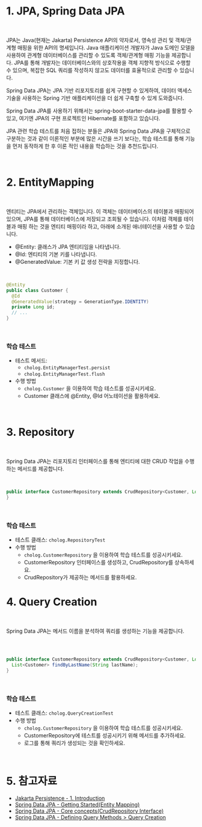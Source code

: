 # 1. JPA, Spring Data JPA

<br>

JPA는 Java(현재는 Jakarta) Persistence API의 약자로서, 영속성 관리 및 객체/관계형 매핑을 위한 API의 명세입니다.
Java 애플리케이션 개발자가 Java 도메인 모델을 사용하여 관계형 데이터베이스를 관리할 수 있도록 객체/관계형 매핑 기능을 제공합니다.
JPA를 통해 개발자는 데이터베이스와의 상호작용을 객체 지향적 방식으로 수행할 수 있으며, 복잡한 SQL 쿼리를 작성하지 않고도 데이터를 효율적으로 관리할 수 있습니다.

Spring Data JPA는 JPA 기반 리포지토리를 쉽게 구현할 수 있게하여,
데이터 액세스 기술을 사용하는 Spring 기반 애플리케이션을 더 쉽게 구축할 수 있게 도와줍니다.

Spring Data JPA를 사용하기 위해서는 spring-boot-starter-data-jpa를 활용할 수 있고,
여기엔 JPA의 구현 프로젝트인 Hibernate를 포함하고 있습니다.

JPA 관련 학습 테스트를 처음 접하는 분들은 JPA와 Spring Data JPA을 구체적으로 구분하는 것과 같이 이론적인 부분에 많은 시간을 쓰기 보다는,
학습 테스트를 통해 기능을 먼저 동작하게 한 후 이론 적인 내용을 학습하는 것을 추천드립니다.

<br>

# 2. EntityMapping

<br>

엔티티는 JPA에서 관리하는 객체입니다. 이 객체는 데이터베이스의 테이블과 매핑되어 있으며,
JPA를 통해 데이터베이스에 저장되고 조회될 수 있습니다.
이처럼 객체를 테이블과 매핑 하는 것을 엔티티 매핑이라 하고,
아래에 소개된 애너테이션을 사용할 수 있습니다.

- @Entity: 클래스가 JPA 엔티티임을 나타냅니다.
- @Id: 엔티티의 기본 키를 나타냅니다.
- @GeneratedValue: 기본 키 값 생성 전략을 지정합니다.

<br>

```java
@Entity
public class Customer {
  @Id
  @GeneratedValue(strategy = GenerationType.IDENTITY)
  private Long id;
  // ...
}
```

<br>

### 학습 테스트
- 테스트 메서드:
  - `cholog.EntityManagerTest.persist`
  - `cholog.EntityManagerTest.flush`
- 수행 방법
  - `cholog.Customer` 을 이용하여 학습 테스트를 성공시키세요.
  - Customer 클래스에 @Entity, @Id 어노테이션을 활용하세요.

<br>

# 3. Repository

<br>

Spring Data JPA는 리포지토리 인터페이스를 통해 엔티티에 대한 CRUD 작업을 수행하는 메서드를 제공합니다.

<br>

```java
public interface CustomerRepository extends CrudRepository<Customer, Long> {
}
```

<br>

### 학습 테스트

- 테스트 클래스: `cholog.RepositoryTest`
- 수행 방법
  - `cholog.CustomerRepository` 을 이용하여 학습 테스트를 성공시키세요.
  - CustomerRepository 인터페이스를 생성하고, CrudRepository를 상속하세요.
  - CrudRepository가 제공하는 메서드를 활용하세요.

# 4. Query Creation

<br>

Spring Data JPA는 메서드 이름을 분석하여 쿼리를 생성하는 기능을 제공합니다.

<br>

```java

public interface CustomerRepository extends CrudRepository<Customer, Long> {
  List<Customer> findByLastName(String lastName);
}
```

<br>

### 학습 테스트

- 테스트 클래스: `cholog.QueryCreationTest`
- 수행 방법
  - `cholog.CustomerRepository` 을 이용하여 학습 테스트를 성공시키세요.
  - CustomerRepository에 테스트를 성공시키기 위해 메서드를 추가하세요.
  - 로그를 통해 쿼리가 생성되는 것을 확인하세요.

<br>

# 5. 참고자료
- [Jakarta Persistence - 1. Introduction](https://jakarta.ee/specifications/persistence/3.2/jakarta-persistence-spec-3.2-m1#introduction)
- [Spring Data JPA - Getting Started(Entity Mapping)](https://docs.spring.io/spring-data/jpa/reference/jpa/getting-started.html)
- [Spring Data JPA - Core concepts(CrudRepository Interface)](https://docs.spring.io/spring-data/jpa/reference/repositories/core-concepts.html)
- [Spring Data JPA - Defining Query Methods > Query Creation](https://docs.spring.io/spring-data/jpa/reference/repositories/definition.html)
